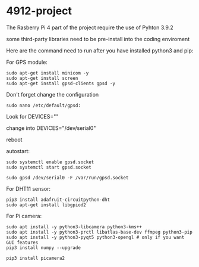 # 4912-project

The Rasberry Pi 4 part of the project require the use of Pyhton 3.9.2

some third-party libraries need to be pre-install into the coding enviroment

Here are the command need to run after you have installed python3 and pip:

For GPS  module:

	sudo apt-get install minicom -y
	sudo apt-get install screen
	sudo apt-get install gpsd-clients gpsd -y

Don't forget change the configuration

  	sudo nano /etc/default/gpsd:

  Look for DEVICES=""

  change into DEVICES="/dev/serial0"

  reboot

autostart:

	sudo systemctl enable gpsd.socket
	sudo systemctl start gpsd.socket

  	sudo gpsd /dev/serial0 -F /var/run/gpsd.socket

For DHT11 sensor:

	pip3 install adafruit-circuitpython-dht
	sudo apt-get install libgpiod2

For Pi camera:

  	sudo apt install -y python3-libcamera python3-kms++
  	sudo apt install -y python3-prctl libatlas-base-dev ffmpeg python3-pip
	sudo apt install -y python3-pyqt5 python3-opengl # only if you want GUI features
  	pip3 install numpy --upgrade
	
	pip3 install picamera2




